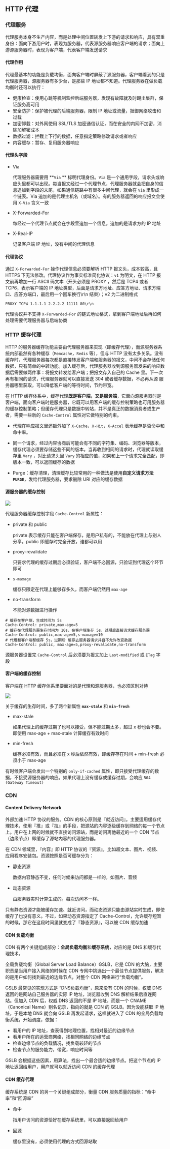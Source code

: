 ## HTTP 代理

### 代理服务

代理服务本身不生产内容，而是处理中间位置转发上下游的请求和响应，具有双重身份：面向下游用户时，表现为服务器，代表源服务器响应客户端的请求；面向上游源服务器时，表现为客户端，代表客户端发送请求

#### 代理作用

代理最基本的功能是负载均衡，面向客户端时屏蔽了源服务器，客户端看到的只是代理服务器，源服务器有多少台，是那些 IP 地址都不知道。代理服务器在做负载均衡时还可以执行：

* 健康检查：使用心跳等机制监控后端服务器，发现有故障就及时踢出集群，保证服务高可用
* 安全防护：保护被代理的后端服务器，限制 IP 地址或流量，抵御网络攻击和过载
* 加密卸载：对外网使用 SSL/TLS 加密通信认证，而在安全的内网不加密，消除加解密成本
* 数据过滤：拦截上下行的数据，任意指定策略修改请求或者响应
* 内容缓存：暂存、复用服务器响应

#### 代理头字段

* Via

  代理服务器需要用 **`Via` ** 标明代理身份。`Via` 是一个通用字段，请求头或响应头里都可以出现。每当报文经过一个代理节点，代理服务器就会把自身的信息追加到字段的末尾，如果通信链路中有很多中间代理，就会在 `Via` 里形成一个链表。Via 追加的是代理主机名（或域名）。有的服务器返回的响应报文会使用 `X-Via` 含义一致

* X-Forwarded-For

  每经过一个代理节点就会在字段里追加一个信息。追加的是请求方的 IP 地址

* X-Real-IP

  记录客户端 IP 地址，没有中间的代理信息

#### 代理协议

通过 `X-Forwarded-For` 操作代理信息必须要解析 HTTP 报文头，成本较高，且 HTTPS 下无法修改。代理协议作为事实标准简化协议：`v1` 为明文，在 HTTP 报文前再增加一行 ASCII  码文本（开头必须是 PROXY ，然后是 TCP4 或者 TCP6，表示客户端的 IP  地址类型，后面是请求方地址、应答方地址、请求方端口、应答方端口，最后用一个回车换行\r\n 结束）；v2 为二进制格式

```http
PROXY TCP4 1.1.1.1 2.2.2.2 11111 80\r\n
```

代理协议并不支持 `X-Forwarded-For` 的链式地址格式，拿到客户端地址后再如何处理需要代理服务器与后端协商

### HTTP 缓存代理

HTTP 的服务器缓存功能主要由代理服务器来实现（即缓存代理），而源服务器系统内部虽然有各种缓存（`Memcache`，`Redis` 等），但与 HTTP 没有太多关系。没有缓存时，代理服务器每次都是直接转发客户端和服务器的报文，中间不会存储任何数据，只有简单的中转功能。加入缓存后，代理服务器收到源服务器发来的响应数据后需要做两件事：将报文转发给客户端；把报文存入自己的 Cache 里。下一次再有相同的请求，代理服务器就可以直接发送 304 或者缓存数据，不必再从源 服务器哪里获取，可以降低客户端的等待时间，节约带宽。

在 HTTP 缓存体系中，缓存代理**既是客户端，又是服务端**，它面向源服务器时是客户端，面向客户端时是服务器，它既可以用客户端的缓存控制策略也可用服务器的缓存控制策略；但缓存代理只是数据中转站，并不是真正的数据消费者或生产者，需要一些新的 `Cache-Control` 属性对它做特别的约束。

* 代理在响应报文里还额外加了 `X-Cache`，`X-Hit`，`X-Accel` 表示缓存是否命中和命中率。

* 同一个请求，经过内容协商后可能会有不同的字符集、编码、浏览器等版本，缓存代理必须要存储这些不同的版本。当再收到相同的请求时，代理就读取缓存里 `Vary` ，对比请求头里 `Vary` 的相应的值，如果和上一个请求完全匹配，即版本一致，可以返回缓存的数据

* Purge：缓存清理，清理缓存比较常用的一种做法是使用**自定义请求方法 `PURGE`**，发给代理服务器，要求删除 URI 对应的缓存数据

#### 源服务器的缓存控制

![](../Images/服务器完整缓存控制策略.png)

代理服务器缓存控制字段 `Cache-Control` 新属性：

* private 和 public

  private 表示缓存只能在客户端保存，是用户私有的，不能放在代理上与别人分享。public 即缓存时完全开放，谁都可以用

* proxy-revalidate

  只要求代理的缓存过期后必须验证，客户端不必回源，只验证到代理这个环节即可

* `s-maxage`

  缓存只限定在代理上能够存多久，而客户端仍然用 `max-age`

* no-transform

  不能对源数据进行操作

```http
# 缓存在客户端，生成时间为 5s
Cache-Control: private,max-age=5
# 缓存在代理服务器生存时间为 10s，在客户端生存 5s，过期后直接请求缓存服务器
Cache-Control: public,max-age=5,s-maxage=10
# 代理和客户端都缓存 5s，过期后 缓存去服务器请求并且不允许改变数据
Cache-Control: public, max-age=5,proxy-revalidate,no-transform
```

源服务器设置完 `Cache-Control` 后必须要为报文加上 `Last-modified` 或 `ETag` 字段

#### 客户端的缓存控制

客户端在 HTTP 缓存体系里要面对的是代理和源服务器，也必须区别对待

![](../Images/客户端完整缓存策略.png)

关于缓存的生存时间，多了两个新属性 **`max-stale`** 和 **`min-fresh`**

* max-stale

  如果代理上的缓存过期了也可以接受，但不能过期太多，超过 x 秒也会不要。即使用 max-age + max-stale 计算缓存有效时间

* min-fresh

  缓存必须有效，而且必须在 x 秒后依然有效，即缓存存在时间 + min-fresh 必须小于 max-age

有时候客户端会发出一个特别的 `only-if-cached` 属性，即只接受代理缓存的数据，不接受源服务器的响应。如果代理上没有缓存或缓存过期，会响应 `504 (Gateway Timeout)`

### CDN

#### Content Delivery Network

外部加速 HTTP 协议的服务。CDN 的核心原则是『就近访问』。主要适用缓存代理技术，使用『推』或『拉』的手段，把源站的内容逐级缓存到网络的每一个节点上。用户在上网的时候就不直接访问源站，而是访问离他最近的一个 CDN 节点（边缘节点）即缓存了源站内容的代理服务器。

在 CDN 领域里，『内容』即 HTTP 协议的『资源』，比如超文本、图片、视频、应用程序安装包。资源按照是否可缓存分为：

* 静态资源

  数据内容静态不变，任何时候来访问都是一样的，如图片、音频

* 动态资源 

  由服务器实时计算生成的。每次访问不一样。

只有静态资源才能被缓存加速、就近访问，而动态资源只能由源站实时生成，即使缓存了也没有意义。不过，如果动态资源指定了 Cache-Control，允许缓存短暂的时候，那它在这段时间里就变成了『静态资源』，可以被 CDN 缓存加速

#### CDN 负载均衡

CDN 有两个关键组成部分：**全局负载均衡**和**缓存系统**，对应的是 DNS 和缓存代理技术。

全局负载均衡（Global Server Load Balance）GSLB，它是 CDN 的大脑，主要职责是当用户接入网络的时候在 CDN 专网中挑选出一个最佳节点提供服务，解决的是用户如何找到最近的边缘节点，对整个 CDN 网络进行“负载均衡”。

GSLB 最常见的实现方式是 “DNS负载均衡”，原来没有 CDN 的时候，权威 DNS 返回的是网站自己服务器的实际 IP 地址，浏览器收到 DNS 解析结果后直连网站。但加入 CDN 后，权威 DNS 返回的不是 IP 地址，而是一个 CNAME（Canonical Name）别名记录，指向的就是 CDN 的 GSLB。因为没能获取 IP 地址，于是本地 DNS 就会向 GSLB 再发起请求，这样就进入了 CDN 的全局负载均衡系统，开始调度，依据：

* 看用户的 IP 地址，查表得到地理位置，找相对最近的边缘节点
* 看用户所在的运营商网络，找相同网络的边缘节点
* 检查边缘节点的负载情况，找负载较轻的节点
* 检查节点的服务能力，带宽，响应时间等

GSLB 会根据这些因素，用算法，找出一个最合适的边缘节点。把这个节点的 IP 地址返回给用户，用户就可以就近访问 CDN 的缓存代理

#### CDN 缓存代理

缓存系统是 CDN 的另一个关键组成部分，衡量 CDN 服务质量的指标：“命中率”和“回源率”

* 命中

  指用户访问的资源恰好在缓存系统里，可以直接返回给用户

* 回源

  缓存里没有，必须使用代理的方式回源站取



